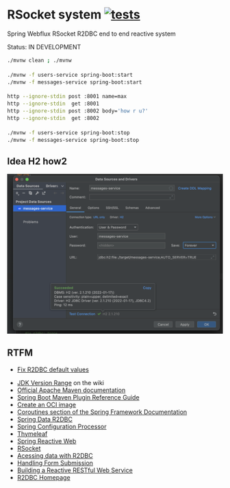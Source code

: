 # RSocket system [![tests](https://github.com/daggerok/r-socket-system/actions/workflows/ci.yaml/badge.svg)](https://github.com/daggerok/r-socket-system/actions/workflows/ci.yaml)
Spring Webflux RSocket R2DBC end to end reactive system

Status: IN DEVELOPMENT

```bash
./mvnw clean ; ./mvnw

./mvnw -f users-service spring-boot:start
./mvnw -f messages-service spring-boot:start

http --ignore-stdin post :8001 name=max
http --ignore-stdin  get :8001
http --ignore-stdin post :8002 body='how r u?'
http --ignore-stdin  get :8002

./mvnw -f users-service spring-boot:stop
./mvnw -f messages-service spring-boot:stop
```

## Idea H2 how2

![This is an image how to connect to local h2 db file](./docs/h2-idea-how2.png)

## RTFM
+ [Fix R2DBC default values](https://github.com/spring-projects/spring-data-examples/blob/main/r2dbc/example/src/main/java/example/springdata/r2dbc/entitycallback/ApplicationConfiguration.java)
* [JDK Version Range](https://github.com/spring-projects/spring-framework/wiki/Spring-Framework-Versions#jdk-version-range) on the wiki
* [Official Apache Maven documentation](https://maven.apache.org/guides/index.html)
* [Spring Boot Maven Plugin Reference Guide](https://docs.spring.io/spring-boot/docs/2.6.6/maven-plugin/reference/html/)
* [Create an OCI image](https://docs.spring.io/spring-boot/docs/2.6.6/maven-plugin/reference/html/#build-image)
* [Coroutines section of the Spring Framework Documentation](https://docs.spring.io/spring/docs/5.3.18/spring-framework-reference/languages.html#coroutines)
* [Spring Data R2DBC](https://docs.spring.io/spring-boot/docs/2.6.6/reference/htmlsingle/#boot-features-r2dbc)
* [Spring Configuration Processor](https://docs.spring.io/spring-boot/docs/2.6.6/reference/htmlsingle/#configuration-metadata-annotation-processor)
* [Thymeleaf](https://docs.spring.io/spring-boot/docs/2.6.6/reference/htmlsingle/#boot-features-spring-mvc-template-engines)
* [Spring Reactive Web](https://docs.spring.io/spring-boot/docs/2.6.6/reference/htmlsingle/#web.reactive)
* [RSocket](https://rsocket.io/)
* [Acessing data with R2DBC](https://spring.io/guides/gs/accessing-data-r2dbc/)
* [Handling Form Submission](https://spring.io/guides/gs/handling-form-submission/)
* [Building a Reactive RESTful Web Service](https://spring.io/guides/gs/reactive-rest-service/)
* [R2DBC Homepage](https://r2dbc.io)
